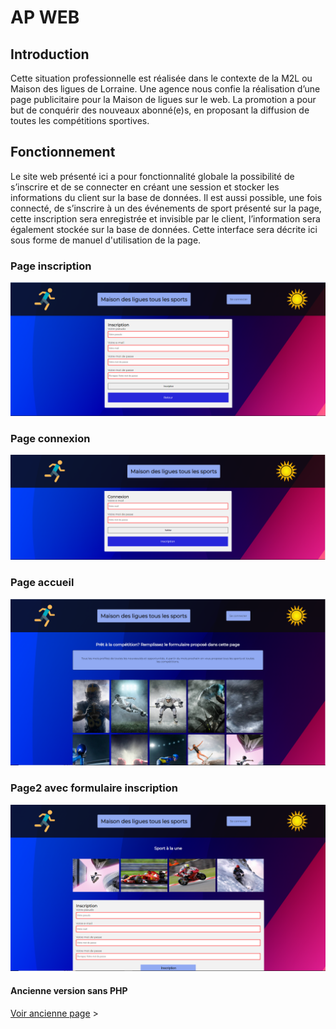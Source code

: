 # AP WEB

## Introduction

Cette situation professionnelle est réalisée dans le contexte de la M2L ou Maison des ligues de Lorraine. Une agence nous confie la réalisation d’une page publicitaire pour la Maison de ligues sur le web. La promotion a pour but de conquérir des nouveaux abonné(e)s, en proposant la diffusion de toutes les compétitions sportives.

## Fonctionnement

Le site web présenté ici a pour fonctionnalité globale la possibilité de s’inscrire et de se connecter en créant une session et stocker les informations du client sur la base de données. Il est aussi possible, une fois connecté, de s’inscrire à un des événements de sport présenté sur la page, cette inscription sera enregistrée et invisible par le client, l’information sera également stockée sur la base de données. Cette interface sera décrite ici sous forme de manuel d'utilisation de la page.


### Page inscription

![Image WebSite](./capture_projet/page_inscription.PNG)

### Page connexion

![Image WebSite](./capture_projet/page_connecter.PNG)

### Page accueil

![Image WebSite](./capture_projet/page_accueil.PNG)

### Page2 avec formulaire inscription

![Image WebSite](./capture_projet/page_accueil2_inscription.PNG)

#### Ancienne version sans PHP
[Voir ancienne page](https://tinou95.github.io/PPE_streaming/PPE_sans_php/page1.html) &gt;